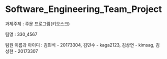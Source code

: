 # Software_Engineering_Team_Project
과제주제 : 주문 프로그램(키오스크)


팀명 : 330_4567


팀원 이름과 아이디 : 김민석 - 20173304, 김민수 - kaga2123, 김상연 - kimsag, 김성현 - 20173307




